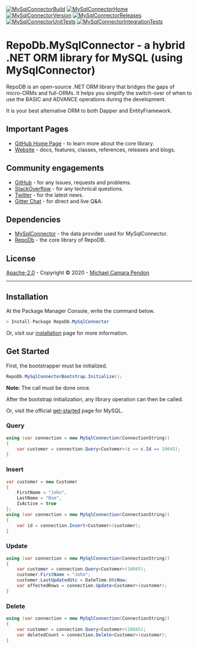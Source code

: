 [![MySqlConnectorBuild](https://img.shields.io/appveyor/ci/mikependon/repodb-7ooj1?style=flat-square&logo=appveyor)](https://ci.appveyor.com/project/mikependon/repodb-7ooj1)
[![MySqlConnectorHome](https://img.shields.io/badge/home-github-important?style=flat-square&logo=github)](https://github.com/mikependon/RepoDb)
[![MySqlConnectorVersion](https://img.shields.io/nuget/v/RepoDb.MySqlConnector?style=flat-square&logo=nuget)](https://www.nuget.org/packages/RepoDb.MySqlConnector)
[![MySqlConnectorReleases](https://img.shields.io/badge/releases-core-important?style=flat-square&logo=nuget)](http://repodb.net/release/mysqlconnector)
[![MySqlConnectorUnitTests](https://img.shields.io/appveyor/tests/mikependon/repodb-pqvj7?style=flat-square&logo=appveyor&label=unit%20tests)](https://ci.appveyor.com/project/mikependon/repodb-pqvj7/build/tests)
[![MySqlConnectorIntegrationTests](https://img.shields.io/appveyor/tests/mikependon/repodb-4iutn?style=flat-square&logo=appveyor&label=integration%20tests)](https://ci.appveyor.com/project/mikependon/repodb-4iutn/build/tests)

# RepoDb.MySqlConnector - a hybrid .NET ORM library for MySQL (using MySqlConnector)

RepoDB is an open-source .NET ORM library that bridges the gaps of micro-ORMs and full-ORMs. It helps you simplify the switch-over of when to use the BASIC and ADVANCE operations during the development.

It is your best alternative ORM to both Dapper and EntityFramework.

## Important Pages

- [GitHub Home Page](https://github.com/mikependon/RepoDb) - to learn more about the core library.
- [Website](http://repodb.net) - docs, features, classes, references, releases and blogs.

## Community engagements

- [GitHub](https://github.com/mikependon/RepoDb/issues) - for any issues, requests and problems.
- [StackOverflow](https://stackoverflow.com/search?q=RepoDB) - for any technical questions.
- [Twitter](https://twitter.com/search?q=%23repodb) - for the latest news.
- [Gitter Chat](https://gitter.im/RepoDb/community) - for direct and live Q&A.

## Dependencies

- [MySqlConnector](https://www.nuget.org/packages/MySqlConnector/) - the data provider used for MySqlConnector.
- [RepoDb](https://www.nuget.org/packages/RepoDb/) - the core library of RepoDB.

## License

[Apache-2.0](http://apache.org/licenses/LICENSE-2.0.html) - Copyright © 2020 - [Michael Camara Pendon](https://twitter.com/mike_pendon)

--------

## Installation

At the Package Manager Console, write the command below.

```csharp
> Install-Package RepoDb.MySqlConnector
```

Or, visit our [installation](http://repodb.net/tutorial/installation) page for more information.

## Get Started

First, the bootstrapper must be initialized.

```csharp
RepoDb.MySqlConnectorBootstrap.Initialize();
```

**Note:** The call must be done once.

After the bootstrap initialization, any library operation can then be called.

Or, visit the official [get-started](http://repodb.net/tutorial/get-started-mysql) page for MySQL.

### Query

```csharp
using (var connection = new MySqlConnection(ConnectionString))
{
	var customer = connection.Query<Customer>(c => c.Id == 10045);
}
```

### Insert

```csharp
var customer = new Customer
{
	FirstName = "John",
	LastName = "Doe",
	IsActive = true
};
using (var connection = new MySqlConnection(ConnectionString))
{
	var id = connection.Insert<Customer>(customer);
}
```

### Update

```csharp
using (var connection = new MySqlConnection(ConnectionString))
{
	var customer = connection.Query<Customer>(10045);
	customer.FirstName = "John";
	customer.LastUpdatedUtc = DateTime.UtcNow;
	var affectedRows = connection.Update<Customer>(customer);
}
```

### Delete

```csharp
using (var connection = new MySqlConnection(ConnectionString))
{
	var customer = connection.Query<Customer>(10045);
	var deletedCount = connection.Delete<Customer>(customer);
}
```